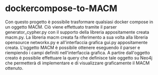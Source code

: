 # dockercompose-to-MACM
Con questo progetto è possibile trasformare qualsiasi docker compose in un oggetto MACM. 
Ciò viene effettuato tramite il parser generator_cypher.py con il supporto della libreria appositamente creata macm.py. La libreria macm creata fa riferimento a sua volta alla libreria opensource networkx.py e all'interfaccia grafica gui.py appositamente creata. L'oggetto MACM è possibile ottenere eseguendo il parser e riempiendo i campi definiti nell'interfaccia grafica. A partire dall'oggetto creato è possibile effettuare la query che definisce tale oggetto su Neo4j che permetterà di implementare e di visualizzare graficamente il MACM ottenuto.
